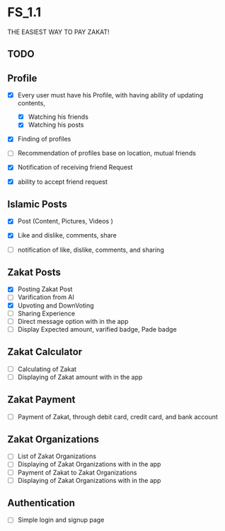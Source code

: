 # FS_1.1
THE EASIEST WAY TO PAY ZAKAT!

## TODO

## Profile
- [X] Every user must have his Profile, with having ability of updating contents, 
   - [X] Watching his friends 
   - [X] Watching his posts 
- [X] Finding of profiles 
- [ ] Recommendation of profiles base on location, mutual friends 
- [X] Notification of receiving friend Request
- [X] ability to accept friend request
  

## Islamic Posts
- [X] Post (Content, Pictures, Videos )
- [X] Like and dislike, comments, share
- [ ] notification of like, dislike, comments, and sharing 
   

## Zakat Posts
- [X] Posting Zakat Post
- [ ] Varification from AI
- [X] Upvoting and DownVoting
- [ ] Sharing Experience
- [ ] Direct message option with in the app
- [ ] Display Expected amount, varified badge, Pade badge 

## Zakat Calculator
- [ ] Calculating of Zakat
- [ ] Displaying of Zakat amount with in the app

## Zakat Payment
- [ ] Payment of Zakat, through debit card, credit card, and bank account

## Zakat Organizations
- [ ] List of Zakat Organizations
- [ ] Displaying of Zakat Organizations with in the app
- [ ] Payment of Zakat to Zakat Organizations
- [ ] Displaying of Zakat Organizations with in the app

## Authentication
- [ ] Simple login and signup page
